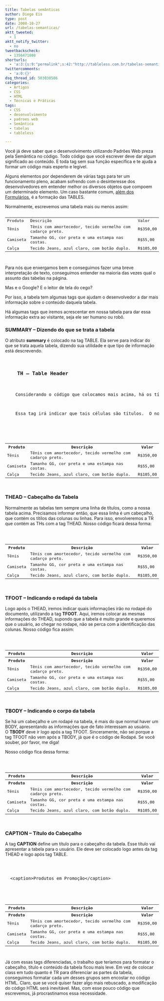 ```yaml
---
title: Tabelas semânticas
author: Diego Eis
type: post
date: 2008-10-27
url: /tabelas-semanticas/
aktt_tweeted:
  - 1
aktt_notify_twitter:
  - no
tweetbackscheck:
  - 1356471808
shorturls:
  - 'a:3:{s:9:"permalink";s:42:"http://tableless.com.br/tabelas-semanticas";s:7:"tinyurl";s:26:"http://tinyurl.com/3mswgau";s:4:"isgd";s:19:"http://is.gd/ZXl31A";}'
twittercomments:
  - 'a:0:{}'
dsq_thread_id: 503038586
categories:
  - Artigos
  - CSS
  - HTML
  - Técnicas e Práticas
tags:
  - CSS
  - desenvolvimento
  - padroes web
  - Semântica
  - tabelas
  - tableless

---
```

Você já deve saber que o desenvolvimento utilizando Padrões Web preza pela Semântica no código. Todo código que você escrever deve dar algum significado ao conteúdo. E toda tag sem sua função específica e te ajuda a formar um código mais esperto e legível.
  
Alguns elementos por dependerem de várias tags para ter um funcionamento pleno, acabam sofrendo com o desinteresse dos desenvolvedores em entender melhor os diversos objetos que compoem um determinado elemento. Um caso bastante comum, [além dos Formulários][1], é a formação das TABLES.<!--more-->


  
Normalmente, escrevemos uma tabela mais ou menos assim:

<pre lang="html" line="1"><table>
  <tr>
    <td>
      Produto
    </td>
    
    
    <td>
      Descrição
    </td>
    
    
    <td>
      Valor
    </td>
    
  </tr>
  
  
  <tr>
    <td>
      Tênis
    </td>
    
    
    <td>
      Tênis com amortecedor, tecido vermelho com cadarço preto.
    </td>
    
    
    <td>
      R$350,00
    </td>
    
  </tr>
  
  
  <tr>
    <td>
      Camiseta
    </td>
    
    
    <td>
      Tamanho GG, cor preta e uma estampa nas costas.
    </td>
    
    
    <td>
      R$55,00
    </td>
    
  </tr>
  
  
  <tr>
    <td>
      Calça
    </td>
    
    
    <td>
      Tecido Jeans, azul claro, com botão duplo.
    </td>
    
    
    <td>
      R$105,00
    </td>
    
  </tr>
  
</table>
</pre>

Para nós que enxergamos bem e conseguimos fazer uma breve interpretação de texto, conseguimos entender na maioria das vezes qual o assunto das tabelas na página.

Mas e o Google? E o leitor de tela do cego?

Por isso, a tabela tem algumas tags que ajudam o desenvolvedor a dar mais informação sobre o conteúdo daquela tabela.

Há algumas tags que iremos acrescentar em nossa tabela para dar essa informação extra ao visitante, seja ele ser humano ou robô.

### SUMMARY &#8211; Dizendo do que se trata a tabela

O atributo **summary** é colocado na tag TABLE. Ela serve para indicar do que se trata aquela tabela, dizendo sua utilidade e que tipo de informação está descrevendo.

<pre lang="html" line="1"><table summary="Lista de produtos em promoção">
  </pre>
  
  
  <h3>
    TH &#8211; Table Header
  </h3>
  
  
  <p>
    Considerando o código que colocamos mais acima, há os títulos de células PRODUTO, DESCRIÇÃO e VALOR. Esses títulos, devem ser destacados como título, não apenas modificando seu visual pelo CSS, mas também destacando-os pelo código. Para fazermos isso, iremos utizar a tag TH.
  </p>
  
  
  <p>
    Essa tag irá indicar que tais células são títulos.  O nosso código ficará assim:
  </p>
  
  
  <pre lang="html" line="1">


<table summary="Lista de produtos em promoção">
  <tr>
    <th>
      Produto
    </th>
    
    
    <th>
      Descrição
    </th>
    
    
    <th>
      Valor
    </th>
    
  </tr>
  
  
  <tr>
    <td>
      Tênis
    </td>
    
    
    <td>
      Tênis com amortecedor, tecido vermelho com cadarço preto.
    </td>
    
    
    <td>
      R$350,00
    </td>
    
  </tr>
  
  
  <tr>
    <td>
      Camiseta
    </td>
    
    
    <td>
      Tamanho GG, cor preta e uma estampa nas costas.
    </td>
    
    
    <td>
      R$55,00
    </td>
    
  </tr>
  
  
  <tr>
    <td>
      Calça
    </td>
    
    
    <td>
      Tecido Jeans, azul claro, com botão duplo.
    </td>
    
    
    <td>
      R$105,00
    </td>
    
  </tr>
  
</table>
</pre>
  
  
  <h3>
    THEAD &#8211; Cabeçalho da Tabela
  </h3>
  
  
  <p>
    Normalmente as tabelas tem sempre uma linha de títulos, como a nossa tabela acima. Precisamos informar então, que essa linha é um cabeçalho, que contém os títilos das colunas ou linhas. Para isso, envolveremos a TR que contém as THs com a tag THEAD. Nosso código ficará dessa forma:
  </p>
  
  
  <pre lang="html" line="1">


<table summary="Lista de produtos em promoção">
  
  
  
  <tr>
    <th>
      Produto
    </th>
    
    
    <th>
      Descrição
    </th>
    
    
    <th>
      Valor
    </th>
    
  </tr>
  
  
  
  <tr>
    <td>
      Tênis
    </td>
    
    
    <td>
      Tênis com amortecedor, tecido vermelho com cadarço preto.
    </td>
    
    
    <td>
      R$350,00
    </td>
    
  </tr>
  
  
  <tr>
    <td>
      Camiseta
    </td>
    
    
    <td>
      Tamanho GG, cor preta e uma estampa nas costas.
    </td>
    
    
    <td>
      R$55,00
    </td>
    
  </tr>
  
  
  <tr>
    <td>
      Calça
    </td>
    
    
    <td>
      Tecido Jeans, azul claro, com botão duplo.
    </td>
    
    
    <td>
      R$105,00
    </td>
    
  </tr>
  
</table>
</pre>
  
  
  <h3>
    TFOOT &#8211; Indicando o rodapé da tabela
  </h3>
  
  
  <p>
    Logo após o THEAD, iremos indicar quais informações irão no rodapé do documento, utilizando a tag <strong>TFOOT</strong>. Aqui, iremos colocar as mesmas informações do THEAD, supondo que a tabela é muito grande e queremos que o usuário, ao chegar no rodape, não se perca com a identificação das colunas. Nosso código fica assim:
  </p>
  
  
  <pre lang="html" line="1">


<table summary="Lista de produtos em promoção">
  
  
  
  <tr>
    <th>
      Produto
    </th>
    
    
    <th>
      Descrição
    </th>
    
    
    <th>
      Valor
    </th>
    
  </tr>
  
  
  
  
  <tr>
    <th>
      Produto
    </th>
    
    
    <th>
      Descrição
    </th>
    
    
    <th>
      Valor
    </th>
    
  </tr>
  
  
  
  <tr>
    <td>
      Tênis
    </td>
    
    
    <td>
      Tênis com amortecedor, tecido vermelho com cadarço preto.
    </td>
    
    
    <td>
      R$350,00
    </td>
    
  </tr>
  
  
  <tr>
    <td>
      Camiseta
    </td>
    
    
    <td>
      Tamanho GG, cor preta e uma estampa nas costas.
    </td>
    
    
    <td>
      R$55,00
    </td>
    
  </tr>
  
  
  <tr>
    <td>
      Calça
    </td>
    
    
    <td>
      Tecido Jeans, azul claro, com botão duplo.
    </td>
    
    
    <td>
      R$105,00
    </td>
    
  </tr>
  
</table>
</pre>
  
  
  <h3>
    TBODY &#8211; Indicando o corpo da tabela
  </h3>
  
  
  <p>
    Se há um cabeçalho e um rodapé na tabela, é mais do que normal haver um BODY, apresentando as informações que de fato interessam ao usuário.<br />
    O <strong>TBODY</strong> deve ir logo após a tag TFOOT. Sinceramente, não sei porque a tag TFOOT não vem após a TBODY, já que é o código de Rodapé. Se você souber, por favor, me diga!
  </p>
  
  
  <p>
    Nosso código fica dessa forma:
  </p>
  
  
  <pre lang="html" line="1">


<table summary="Lista de produtos em promoção">
  
  
  
  <tr>
    <th>
      Produto
    </th>
    
    
    <th>
      Descrição
    </th>
    
    
    <th>
      Valor
    </th>
    
  </tr>
  
  
  
  
  <tr>
    <th>
      Produto
    </th>
    
    
    <th>
      Descrição
    </th>
    
    
    <th>
      Valor
    </th>
    
  </tr>
  
  
  
  
  <tr>
    <td>
      Tênis
    </td>
    
    
    <td>
      Tênis com amortecedor, tecido vermelho com cadarço preto.
    </td>
    
    
    <td>
      R$350,00
    </td>
    
  </tr>
  
  
  <tr>
    <td>
      Camiseta
    </td>
    
    
    <td>
      Tamanho GG, cor preta e uma estampa nas costas.
    </td>
    
    
    <td>
      R$55,00
    </td>
    
  </tr>
  
  
  <tr>
    <td>
      Calça
    </td>
    
    
    <td>
      Tecido Jeans, azul claro, com botão duplo.
    </td>
    
    
    <td>
      R$105,00
    </td>
    
  </tr>
  
  
</table>
</pre>
  
  
  <h3>
    CAPTION &#8211; Título do Cabeçalho
  </h3>
  
  
  <p>
    A tag <strong>CAPTION</strong> define um título para o cabeçalho da tabela. Esse título vai apresentar a tabela para o usuário. Ele deve ser colocado logo antes da tag THEAD e logo após tag TABLE.
  </p>
  
  
  <pre lang="html" line="1">


<table summary="Lista de produtos em promoção">
  &lt;caption>Produtos em Promoção&lt;/caption>
  
  
  
  <tr>
    <th>
      Produto
    </th>
    
    
    <th>
      Descrição
    </th>
    
    
    <th>
      Valor
    </th>
    
  </tr>
  
  
  
  
  <tr>
    <th>
      Produto
    </th>
    
    
    <th>
      Descrição
    </th>
    
    
    <th>
      Valor
    </th>
    
  </tr>
  
  
  
  
  <tr>
    <td>
      Tênis
    </td>
    
    
    <td>
      Tênis com amortecedor, tecido vermelho com cadarço preto.
    </td>
    
    
    <td>
      R$350,00
    </td>
    
  </tr>
  
  
  <tr>
    <td>
      Camiseta
    </td>
    
    
    <td>
      Tamanho GG, cor preta e uma estampa nas costas.
    </td>
    
    
    <td>
      R$55,00
    </td>
    
  </tr>
  
  
  <tr>
    <td>
      Calça
    </td>
    
    
    <td>
      Tecido Jeans, azul claro, com botão duplo.
    </td>
    
    
    <td>
      R$105,00
    </td>
    
  </tr>
  
  
</table>
</pre>
  
  
  <p>
    Já com essas tags diferenciadas, o trabalho que teríamos para formatar o cabeçalho, título e conteúdo da tabela ficou mais leve. Em vez de colocar class em tudo quanto é TR para diferenciar as partes da tabela, conseguimos formatar cada um desses grupos sem encostar no código HTML. Claro, que se você quiser fazer algo mais rebuscado, a modificação do código HTML será inevitável. Mas, com esse pouco código que escrevemos, já procrastinamos essa necessidade.
  </p>

 [1]: http://tableless.com.br/formulario-basico-em-8-minutos